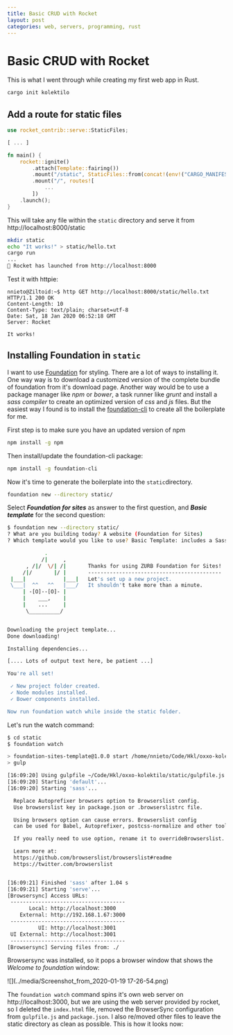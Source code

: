 ```yaml
---
title: Basic CRUD with Rocket
layout: post
categories: web, servers, programming, rust
---
```


# Basic CRUD with Rocket

This is what I went through while creating my first web app in Rust.

```bash
cargo init kolektilo
```

## Add a route for static files

```rust
use rocket_contrib::serve::StaticFiles;

[ ... ]

fn main() {
    rocket::ignite()
        .attach(Template::fairing())
        .mount("/static", StaticFiles::from(concat!(env!("CARGO_MANIFEST_DIR"), "/static")))
        .mount("/", routes![
            ...
        ])
    .launch();
}
```

This will take any file within the `static` directory and serve it from http://localhost:8000/static

```bash
mkdir static
echo "It works!" > static/hello.txt
cargo run
...
🚀 Rocket has launched from http://localhost:8000
```

Test it with httpie:

```
nnieto@Ziltoid:~$ http GET http://localhost:8000/static/hello.txt
HTTP/1.1 200 OK
Content-Length: 10
Content-Type: text/plain; charset=utf-8
Date: Sat, 18 Jan 2020 06:52:18 GMT
Server: Rocket

It works!
```

## Installing Foundation in `static`

I want to use [Foundation](https://foundation.zurb.com/) for styling. There are a lot of ways to installing it. One way way is to download a customized version of the complete bundle of foundation from it's download page. Another way would be to use a package manager like *npm* or *bower*, a task runner like *grunt* and install a *sass compiler* to create an optimized version of *css* and *js* files. But the easiest way I found is to install the [foundation-cli](https://foundation.zurb.com/) to create all the boilerplate for me.

First step is to make sure you have an updated version of npm

```bash
npm install -g npm
```

Then install/update the foundation-cli package:

```bash
npm install -g foundation-cli
```

Now it's time to generate the boilerplate into the `static`directory.

```bash
foundation new --directory static/
```

Select ***Foundation for sites*** as answer to the first question, and ***Basic template*** for the second question:

```bash
$ foundation new --directory static/
? What are you building today? A website (Foundation for Sites)
? Which template would you like to use? Basic Template: includes a Sass compiler

            .
           /|     ,
      , /|/  \/| /|       Thanks for using ZURB Foundation for Sites!
     /|/       |/ |       -------------------------------------------
 |___|            |___|   Let's set up a new project.
 \___|  ^^   ^^   |___/   It shouldn't take more than a minute.
     | -[O]--[O]- |
     |    ___,    |
     |    ...     |
      \__________/


Downloading the project template...
Done downloading!

Installing dependencies...

[.... Lots of output text here, be patient ...]

You're all set!

 ✓ New project folder created.
 ✓ Node modules installed.
 ✓ Bower components installed.

Now run foundation watch while inside the static folder.
```

Let's run the watch command:

```bash
$ cd static
$ foundation watch

> foundation-sites-template@1.0.0 start /home/nnieto/Code/Hkl/oxxo-kolektilo/static
> gulp

[16:09:20] Using gulpfile ~/Code/Hkl/oxxo-kolektilo/static/gulpfile.js
[16:09:20] Starting 'default'...
[16:09:20] Starting 'sass'...

  Replace Autoprefixer browsers option to Browserslist config.
  Use browserslist key in package.json or .browserslistrc file.

  Using browsers option can cause errors. Browserslist config 
  can be used for Babel, Autoprefixer, postcss-normalize and other tools.

  If you really need to use option, rename it to overrideBrowserslist.

  Learn more at:
  https://github.com/browserslist/browserslist#readme
  https://twitter.com/browserslist


[16:09:21] Finished 'sass' after 1.04 s
[16:09:21] Starting 'serve'...
[Browsersync] Access URLs:
 -------------------------------------
       Local: http://localhost:3000
    External: http://192.168.1.67:3000
 -------------------------------------
          UI: http://localhost:3001
 UI External: http://localhost:3001
 -------------------------------------
[Browsersync] Serving files from: ./
```

Browsersync was installed, so it pops a browser window that shows the *Welcome to foundation* window:

![](../media/Screenshot_from_2020-01-19 17-26-54.png)

The `foundation watch`  command spins it's own web server on http://localhost:3000, but we are using the web server provided by rocket, so I deleted the `index.html` file, removed the BrowserSync  configuration from `gulpfile.js` and `package.json`. I also re/moved other files to leave the static directory as clean as possible. This is how it looks now:

![]()


